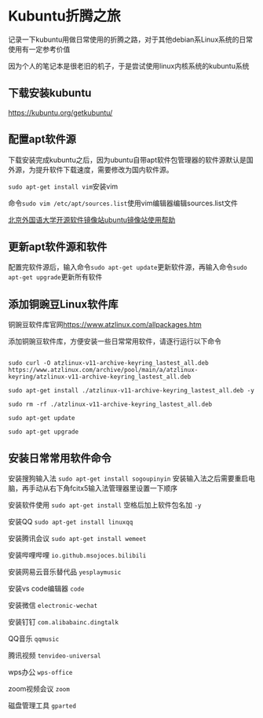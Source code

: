 # Kubuntu折腾之旅

记录一下kubuntu用做日常使用的折腾之路，对于其他debian系Linux系统的日常使用有一定参考价值

因为个人的笔记本是很老旧的机子，于是尝试使用linux内核系统的kubuntu系统

## 下载安装kubuntu

<https://kubuntu.org/getkubuntu/>

## 配置apt软件源

下载安装完成kubuntu之后，因为ubuntu自带apt软件包管理器的软件源默认是国外源，为提升软件下载速度，需要修改为国内软件源。

```sudo apt-get install vim```安装vim

命令```sudo vim /etc/apt/sources.list```使用vim编辑器编辑sources.list文件


[北京外国语大学开源软件镜像站ubuntu镜像站使用帮助](https://mirrors.bfsu.edu.cn/help/ubuntu/)

## 更新apt软件源和软件

配置完软件源后，输入命令```sudo apt-get update```更新软件源，再输入命令```sudo apt-get upgrade```更新所有软件

## 添加铜豌豆Linux软件库

铜豌豆软件库官网<https://www.atzlinux.com/allpackages.htm>

添加铜豌豆软件库，方便安装一些日常常用软件，请逐行运行以下命令

```sudo apt-get install wget -y

sudo curl -O atzlinux-v11-archive-keyring_lastest_all.deb https://www.atzlinux.com/archive/pool/main/a/atzlinux-keyring/atzlinux-v11-archive-keyring_lastest_all.deb

sudo apt-get install ./atzlinux-v11-archive-keyring_lastest_all.deb -y

sudo rm -rf ./atzlinux-v11-archive-keyring_lastest_all.deb

sudo apt-get update

sudo apt-get upgrade
```

## 安装日常常用软件命令

安装搜狗输入法 `sudo apt-get install sogoupinyin`
安装输入法之后需要重启电脑，再手动从右下角fcitx5输入法管理器里设置一下顺序

安装软件使用 `sudo apt-get install` 空格后加上软件包名加 `-y`

安装QQ `sudo apt-get install linuxqq`

安装腾讯会议 `sudo apt-get install wemeet`

安装哔哩哔哩 `io.github.msojoces.bilibili`

安装网易云音乐替代品 `yesplaymusic`

安装vs code编辑器 `code`

安装微信 `electronic-wechat`

安装钉钉 `com.alibabainc.dingtalk`

QQ音乐 `qqmusic`

腾讯视频 `tenvideo-universal`

wps办公 `wps-office`

zoom视频会议 `zoom`

磁盘管理工具 `gparted`